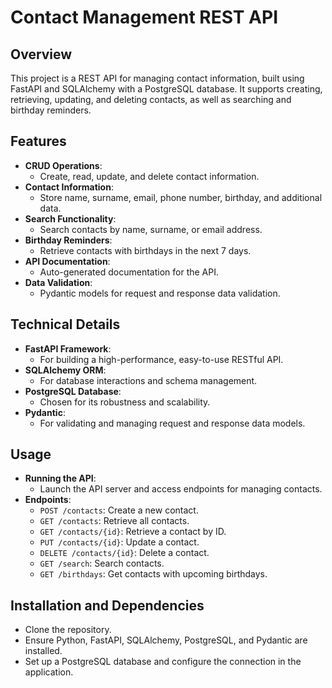 
# Contact Management REST API

## Overview
This project is a REST API for managing contact information, built using FastAPI and SQLAlchemy with a PostgreSQL database. It supports creating, retrieving, updating, and deleting contacts, as well as searching and birthday reminders.

## Features
- **CRUD Operations**:
  - Create, read, update, and delete contact information.
- **Contact Information**:
  - Store name, surname, email, phone number, birthday, and additional data.
- **Search Functionality**:
  - Search contacts by name, surname, or email address.
- **Birthday Reminders**:
  - Retrieve contacts with birthdays in the next 7 days.
- **API Documentation**:
  - Auto-generated documentation for the API.
- **Data Validation**:
  - Pydantic models for request and response data validation.

## Technical Details
- **FastAPI Framework**: 
  - For building a high-performance, easy-to-use RESTful API.
- **SQLAlchemy ORM**:
  - For database interactions and schema management.
- **PostgreSQL Database**:
  - Chosen for its robustness and scalability.
- **Pydantic**:
  - For validating and managing request and response data models.

## Usage
- **Running the API**:
  - Launch the API server and access endpoints for managing contacts.
- **Endpoints**:
  - `POST /contacts`: Create a new contact.
  - `GET /contacts`: Retrieve all contacts.
  - `GET /contacts/{id}`: Retrieve a contact by ID.
  - `PUT /contacts/{id}`: Update a contact.
  - `DELETE /contacts/{id}`: Delete a contact.
  - `GET /search`: Search contacts.
  - `GET /birthdays`: Get contacts with upcoming birthdays.

## Installation and Dependencies
- Clone the repository.
- Ensure Python, FastAPI, SQLAlchemy, PostgreSQL, and Pydantic are installed.
- Set up a PostgreSQL database and configure the connection in the application.
 
